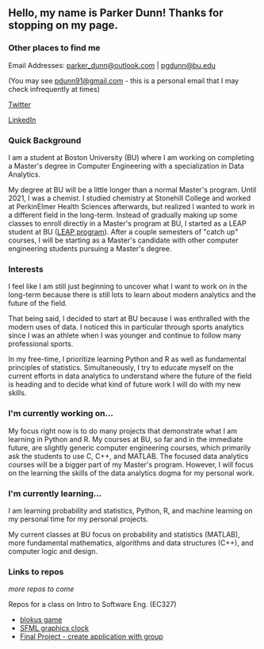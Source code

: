 ## Hello, my name is Parker Dunn! Thanks for stopping on my page.

### Other places to find me

Email Addresses: parker_dunn@outlook.com | pgdunn@bu.edu  

(You may see pdunn91@gmail.com - this is a personal email that I may check infrequently at times)

[Twitter](https://twitter.com/pdvnny_)  

[LinkedIn](https://www.linkedin.com/in/parker-g-dunn/)

### Quick Background

I am a student at Boston University (BU) where I am working on completing a Master's degree in Computer Engineering with a specialization in Data Analytics.

My degree at BU will be a little longer than a normal Master's program. Until 2021, I was a chemist. I studied chemistry at Stonehill College and worked at PerkinElmer Health Sciences afterwards, but realized I wanted to work in a different field in the long-term. Instead of gradually making up some classes to enroll directly in a Master's program at BU, I started as a LEAP student at BU ([LEAP program](https://engineering.bu.edu/leap-lp/)). After a couple semesters of "catch up" courses, I will be starting as a Master's candidate with other computer engineering students pursuing a Master's degree.

### Interests

I feel like I am still just beginning to uncover what I want to work on in the long-term because there is still lots to learn about modern analytics and the future of the field.

That being said, I decided to start at BU because I was enthralled with the modern uses of data. I noticed this in particular through sports analytics since I was an athlete when I was younger and continue to follow many professional sports.

In my free-time, I prioritize learning Python and R as well as fundamental principles of statistics. Simultaneously, I try to educate myself on the current efforts in data analytics to understand where the future of the field is heading and to decide what kind of future work I will do with my new skills.

### I'm currently working on...

My focus right now is to do many projects that demonstrate what I am learning in Python and R. My courses at BU, so far and in the immediate future, are slightly generic computer engineering courses, which primarily ask the students to use C, C++, and MATLAB. The focused data analytics courses will be a bigger part of my Master's program. However, I will focus on the learning the skills of the data analytics dogma for my personal work.

### I'm currently learning...

I am learning probability and statistics, Python, R, and machine learning on my personal time for my personal projects.

My current classes at BU focus on probability and statistics (MATLAB), more fundamental mathematics, algorithms and data structures (C++), and computer logic and design.

### Links to repos

*more repos to come*


Repos for a class on Intro to Software Eng. (EC327)
* [blokus game](https://github.com/pdvnny/EC327_HW4_blokus)
* [SFML graphics clock](https://github.com/pdvnny/EC327-HW2-Adjustable-Clock)
* [Final Project - create application with group](https://github.com/brianhmj/BU_EC327_FinalProject)


<!--
**pdvnny/pdvnny** is a ✨ _special_ ✨ repository because its `README.md` (this file) appears on your GitHub profile.

Here are some ideas to get you started:

- 🔭 I’m currently working on ...
- 🌱 I’m currently learning ...
- 👯 I’m looking to collaborate on ...
- 🤔 I’m looking for help with ...
- 💬 Ask me about ...
- 📫 How to reach me: ...
- 😄 Pronouns: ...
- ⚡ Fun fact: ...
-->
